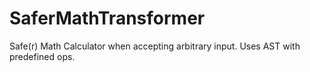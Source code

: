 # SaferMathTransformer
Safe(r) Math Calculator when accepting arbitrary input. Uses AST with predefined ops.
